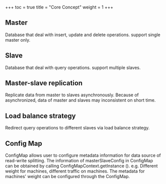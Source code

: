+++
toc = true
title = "Core Concept"
weight = 1
+++

## Master

Database that deal with insert, update and delete operations. support single master only.

## Slave

Database that deal with query operations. support multiple slaves.

## Master-slave replication

Replicate data from master to slaves asynchronously. Because of asynchronized, data of master and slaves may inconsistent on short time.  

## Load balance strategy

Redirect query operations to different slaves via load balance strategy.

## Config Map

ConfigMap allows user to configure metadata information for data source of read-write splitting. The information of masterSlaveConfig in ConfigMap can be obtained by calling ConfigMapContext.getInstance (). e.g. Different weight for machines, different traffic on machines. The metadata for machines' weight can be configured through the ConfigMap.
